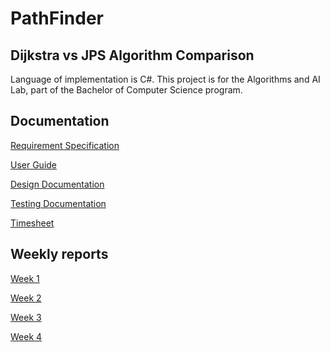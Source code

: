 # PathFinder

## Dijkstra vs JPS Algorithm Comparison

Language of implementation is C#. This project is for the Algorithms and AI Lab, part of the Bachelor of Computer Science program.

## Documentation
[Requirement Specification](./Doc/requirement_specification.md)

[User Guide](./Doc/user_quide.md)

[Design Documentation](./Doc/design_documentation.md)

[Testing Documentation](./Doc/testing_documentation.md)

[Timesheet](./Doc/timesheet.md)

## Weekly reports
[Week 1](./Doc/weekly_reports/weekly_report_1.md)

[Week 2](./Doc/weekly_reports/weekly_report_2.md)

[Week 3](./Doc/weekly_reports/weekly_report_3.md)

[Week 4](./Doc/weekly_reports/weekly_report_4.md)

<!--
[Week 5](./Doc/weekly_reports/weekly_report_5.md)

[Week 6](./Doc/weekly_reports/weekly_report_6.md)
-->
